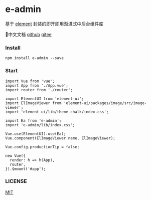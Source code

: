 # e-admin
基于 [element](https://github.com/ElemeFE/element) 封装的即开即用渐进式中后台组件库

📄中文文档 [github](https://akebe.github.io/e-admin/) [gitee](https://asseek.gitee.io/e-admin/) 

### Install
```
npm install e-admin --save
```

### Start
```
import Vue from 'vue';
import App from './App.vue';
import router from './router';

import ElementUI from 'element-ui';
import ElImageViewer from 'element-ui/packages/image/src/image-viewer';
import 'element-ui/lib/theme-chalk/index.css';

import Ea from 'e-admin';
import 'e-admin/lib/index.css';

Vue.use(ElementUI).use(Ea);
Vue.component(ElImageViewer.name, ElImageViewer);

Vue.config.productionTip = false;

new Vue({
  render: h => h(App),
  router,
}).$mount('#app');
```

### LICENSE
[MIT](https://en.wikipedia.org/wiki/MIT_License)
